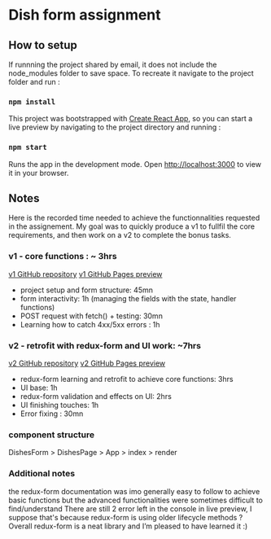 # Dish form assignment

## How to setup

If runnning the project shared by email, it does not include the node_modules folder to save space.
To recreate it navigate to the project folder and run :
### `npm install`

This project was bootstrapped with [Create React App](https://github.com/facebook/create-react-app), so you can start a live preview by navigating to the project directory and running :
### `npm start`

Runs the app in the development mode.
Open [http://localhost:3000](http://localhost:3000) to view it in your browser.

## Notes

Here is the recorded time needed to achieve the functionnalities requested in the assignement.
My goal was to quickly produce a v1 to fullfil the core requirements, and then work on a v2 to complete the bonus tasks.

### v1 - core functions : ~ 3hrs
[v1 GitHub repository](https://github.com/mehdibouaziz/dishes-form-v1)
[v1 GitHub Pages preview]()
* project setup and form structure: 45mn
* form interactivity: 1h (managing the fields with the state, handler functions)
* POST request with fetch() + testing: 30mn
* Learning how to catch 4xx/5xx errors : 1h

### v2 - retrofit with redux-form and UI work: ~7hrs
[v2 GitHub repository](https://github.com/mehdibouaziz/dishes-form-v2)
[v2 GitHub Pages preview](https://mehdibouaziz.github.io/dishes-form-v2/)

* redux-form learning and retrofit to achieve core functions: 3hrs
* UI base: 1h
* redux-form validation and effects on UI: 2hrs
* UI finishing touches: 1h
* Error fixing : 30mn

### component structure
DishesForm > DishesPage > App > index > render

### Additional notes
the redux-form documentation was imo generally easy to follow to achieve basic functions but the advanced functionalities were sometimes difficult to find/understand
There are still 2 error left in the console in live preview, I suppose that's because redux-form is using older lifecycle methods ?
Overall redux-form is a neat library and I’m pleased to have learned it :)